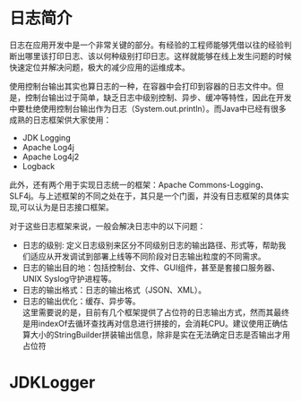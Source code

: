 # 日志简介
日志在应用开发中是一个非常关键的部分。有经验的工程师能够凭借以往的经验判断出哪里该打印日志、该以何种级别打印日志。这样就能够在线上发生问题的时候快速定位并解决问题，极大的减少应用的运维成本。

使用控制台输出其实也算日志的一种，在容器中会打印到容器的日志文件中。但是，控制台输出过于简单，缺乏日志中级别控制、异步、缓冲等特性，因此在开发中要杜绝使用控制台输出作为日志（System.out.println）。而Java中已经有很多成熟的日志框架供大家使用：

+ JDK Logging
+ Apache Log4j
+ Apache Log4j2
+ Logback

此外，还有两个用于实现日志统一的框架：Apache Commons-Logging、SLF4j。与上述框架的不同之处在于，其只是一个门面，并没有日志框架的具体实现,可以认为是日志接口框架。

对于这些日志框架来说，一般会解决日志中的以下问题：

- 日志的级别: 定义日志级别来区分不同级别日志的输出路径、形式等，帮助我们适应从开发调试到部署上线等不同阶段对日志输出粒度的不同需求。
- 日志的输出目的地：包括控制台、文件、GUI组件，甚至是套接口服务器、UNIX Syslog守护进程等。
- 日志的输出格式：日志的输出格式（JSON、XML）。
- 日志的输出优化：缓存、异步等。  
这里需要说的是，目前有几个框架提供了占位符的日志输出方式，然而其最终是用indexOf去循环查找再对信息进行拼接的，会消耗CPU。建议使用正确估算大小的StringBuilder拼装输出信息，除非是实在无法确定日志是否输出才用占位符

# JDKLogger